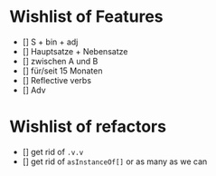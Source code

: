 # Wishlist of Features

- [] S + bin + adj
- [] Hauptsatze + Nebensatze
- [] zwischen A und B
- [] für/seit 15 Monaten
- [] Reflective verbs
- [] Adv


# Wishlist of refactors

- [] get rid of `.v.v`
- [] get rid of `asInstanceOf[]` or as many as we can